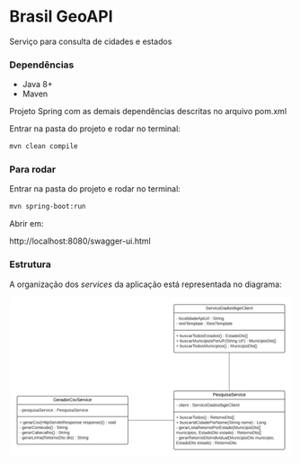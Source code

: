 # Brasil GeoAPI

Serviço para consulta de cidades e estados

### Dependências

- Java 8+
- Maven

Projeto Spring com as demais dependências descritas no arquivo pom.xml

Entrar na pasta do projeto e rodar no terminal:
```bash
mvn clean compile
```
### Para rodar

Entrar na pasta do projeto e rodar no terminal:
```bash
mvn spring-boot:run
```
Abrir em: 

http://localhost:8080/swagger-ui.html

### Estrutura

A organização dos _services_ da aplicação está representada no diagrama:

![Diagram](services-geoapi.png?raw=true)